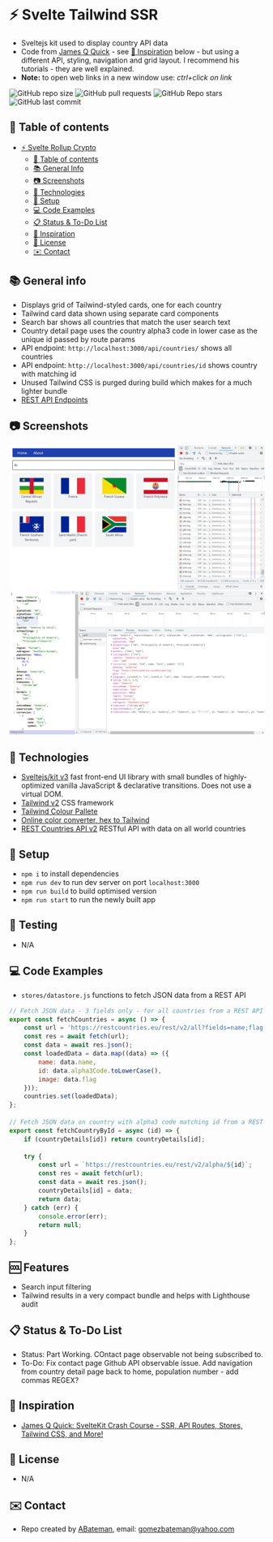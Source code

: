 # :zap: Svelte Tailwind SSR

* Sveltejs kit used to display country API data
* Code from [James Q Quick](https://www.youtube.com/channel/UC-T8W79DN6PBnzomelvqJYw) - see [:clap: Inspiration](#clap-inspiration) below - but using a different API, styling, navigation and grid layout. I recommend his tutorials - they are well explained.
* **Note:** to open web links in a new window use: _ctrl+click on link_

![GitHub repo size](https://img.shields.io/github/repo-size/AndrewJBateman/svelte-tailwind-ssr?style=plastic)
![GitHub pull requests](https://img.shields.io/github/issues-pr/AndrewJBateman/svelte-tailwind-ssr?style=plastic)
![GitHub Repo stars](https://img.shields.io/github/stars/AndrewJBateman/svelte-tailwind-ssr?style=plastic)
![GitHub last commit](https://img.shields.io/github/last-commit/AndrewJBateman/svelte-tailwind-ssr?style=plastic)

## :page_facing_up: Table of contents

* [:zap: Svelte Rollup Crypto](#zap-svelte-rollup-crypto)
  * [:page_facing_up: Table of contents](#page_facing_up-table-of-contents)
  * [:books: General Info](#books-general-info)
  * [:camera: Screenshots](#camera-screenshots)
  * [:signal_strength: Technologies](#signal_strength-technologies)
  * [:floppy_disk: Setup](#floppy_disk-setup)
  * [:computer: Code Examples](#computer-code-examples)
  * [:clipboard: Status & To-Do List](#clipboard-status--to-do-list)
  * [:clap: Inspiration](#clap-inspiration)
  * [:file_folder: License](#file_folder-license)
  * [:envelope: Contact](#envelope-contact)

## :books: General info

* Displays grid of Tailwind-styled cards, one for each country
* Tailwind card data shown using separate card components
* Search bar shows all countries that match the user search text
* Country detail page uses the country alpha3 code in lower case as the unique id passed by route params
* API endpoint: `http://localhost:3000/api/countries/` shows all countries
* API endpoint: `http://localhost:3000/api/countries/id` shows country with matching id
* Unused Tailwind CSS is purged during build which makes for a much lighter bundle
* [REST API Endpoints](https://restcountries.eu/#api-endpoints-code)

## :camera: Screenshots

![Frontend screenshot](./imgs/search.png)
![Frontend screenshot](./imgs/api.png)

## :signal_strength: Technologies

* [Sveltejs/kit v3](https://svelte.dev/) fast front-end UI library with small bundles of highly-optimized vanilla JavaScript & declarative transitions. Does not use a virtual DOM.
* [Tailwind v2](https://tailwindcss.com/) CSS framework
* [Tailwind Colour Pallete](https://tailwindcss.com/docs/customizing-colors#color-palette-reference)
* [Online color converter, hex to Tailwind](https://tailwind-color-finder.vercel.app/)
* [REST Countries API v2](https://restcountries.eu/) RESTful API with data on all world countries

## :floppy_disk: Setup

* `npm i` to install dependencies
* `npm run dev` to run dev server on port `localhost:3000`
* `npm run build` to build optimised version
* `npm run start` to run the newly built app

## :wrench: Testing

* N/A

## :computer: Code Examples

* `stores/datastore.js` functions to fetch JSON data from a REST API

```javascript
// Fetch JSON data - 3 fields only - for all countries from a REST API
export const fetchCountries = async () => {
	const url = 'https://restcountries.eu/rest/v2/all?fields=name;flag;alpha3Code';
	const res = await fetch(url);
	const data = await res.json();
	const loadedData = data.map((data) => ({
		name: data.name,
		id: data.alpha3Code.toLowerCase(),
		image: data.flag
	}));
	countries.set(loadedData);
};

// Fetch JSON data on country with alpha3 code matching id from a REST API
export const fetchCountryById = async (id) => {
	if (countryDetails[id]) return countryDetails[id];

	try {
		const url = `https://restcountries.eu/rest/v2/alpha/${id}`;
		const res = await fetch(url);
		const data = await res.json();
		countryDetails[id] = data;
		return data;
	} catch (err) {
		console.error(err);
		return null;
	}
};
```

## :cool: Features

* Search input filtering
* Tailwind results in a very compact bundle and helps with Lighthouse audit

## :clipboard: Status & To-Do List

* Status: Part Working. COntact page observable not being subscribed to.
* To-Do: Fix contact page Github API observable issue. Add navigation from country detail page back to home, population number - add commas REGEX?

## :clap: Inspiration

* [James Q Quick: SvelteKit Crash Course - SSR, API Routes, Stores, Tailwind CSS, and More!](https://www.youtube.com/watch?v=UU7MgYIbtAk&t=63s)

## :file_folder: License

* N/A

## :envelope: Contact

* Repo created by [ABateman](https://github.com/AndrewJBateman), email: gomezbateman@yahoo.com
